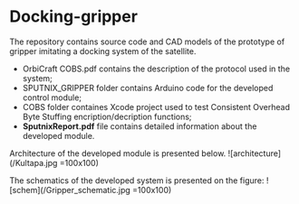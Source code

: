 # Docking-gripper
The repository contains source code and CAD models of the prototype of gripper imitating a docking system of the satellite.
- OrbiCraft COBS.pdf contains the description of the protocol used in the system;
- SPUTNIX_GRIPPER folder contains Arduino code for the developed control module;
- COBS folder containes Xcode project used to test Consistent Overhead Byte Stuffing encription/decription functions;
- **SputnixReport.pdf** file contains detailed information about the developed module.

Architecture of the developed module is presented below.
![architecture](/Kultapa.jpg =100x100)


The schematics of the developed system is presented on the figure:
![schem](/Gripper_schematic.jpg =100x100)
